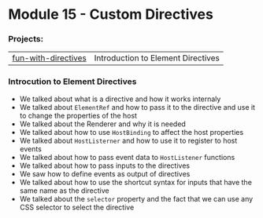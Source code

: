 # Module 15 - Custom Directives
### Projects:
|     |     |
| --- | --- |
| [fun-with-directives](./projects/fun-with-directives/) | Introduction to Element Directives |


### Introcution to Element Directives
* We talked about what is a directive and how it works internaly
* We talked about `ElementRef` and how to pass it to the directive and use it to change the properties of the host
* We talked about the Renderer and why it is needed
* We talked about how to use `HostBinding` to affect the host properties
* We talked about `HostListerner` and how to use it to register to host events
* We talked about how to pass event data to `HostListener` functions
* We talked about how to pass inputs to the directives
* We saw how to define events as output of directives
* We talked about how to use the shortcut syntax for inputs that have the same name as the directive
* We talked about the `selector` property and the fact that we can use any CSS selector to select the directive
